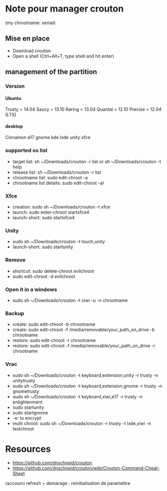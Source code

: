 # Note pour manager crouton
(my chrootname: xenial)
## Mise en place
 * Download crouton
 * Open a shell (Ctrl+Alt+T, type shell and hit enter)

## management of the partition
### Version
#### Ubuntu
Trusty = 14.04
Saucy = 13.10
Raring = 13.04
Quantal = 12.10
Precise = 12.04 (LTS)
#### desktop
Cinnamon
e17
gnome
kde
lxde
unity
xfce
### supported os list
 * target list: sh ~/Downloads/crouton -r list or sh ~/Downloads/crouton -t help
 * release list: sh ~/Downloads/crouton -r list
 * chrootname list: sudo edit-chroot -a
 * chrootname list details: sudo edit-chroot -al
### Xfce
 * creation: sudo sh ~/Downloads/crouton -t xfce
 * launch: sudo enter-chroot startxfce4
 * launch-short: sudo startxfce4
### Unity
 * sudo sh ~/Downloads/crouton -t touch,unity
 * launch-short: sudo startunity
### Remove
 * shortcut: sudo delete-chroot evilchroot
 * sudo edit-chroot -d evilchroot
### Open it in a windows
 * sudo sh ~/Downloads/crouton -t xiwi -u -n chrootname
### Backup
 * create: sudo edit-chroot -b chrootname
 * create: sudo edit-chroot -f /media/removable/your_path_on_drive -b chrootname
 * restore: sudo edit-chroot -r chrootname
 * restore: sudo edit-chroot -f /media/removable/your_path_on_drive -r chrootname
### Vrac
 * sudo sh ~/Downloads/crouton -t keyboard,extension,unity -r trusty -n unitytrusty
 * sudo sh ~/Downloads/crouton -t keyboard,extension,gnome -r trusty -n gnometrusty
 * sudo sh ~/Downloads/crouton -t keyboard,xiwi,e17 -r trusty -n enlightenment
 * sudo startunity
 * sudo startgnome
 * -e: to encrypt
 * multi chroot: sudo sh ~/Downloads/crouton -r trusty -t lxde,xiwi -n testchroot
# Resources
 * https://github.com/dnschneid/crouton
 * https://github.com/dnschneid/crouton/wiki/Crouton-Command-Cheat-Sheet

raccourci
refresh + demarage : reinitialisation de paramettre
